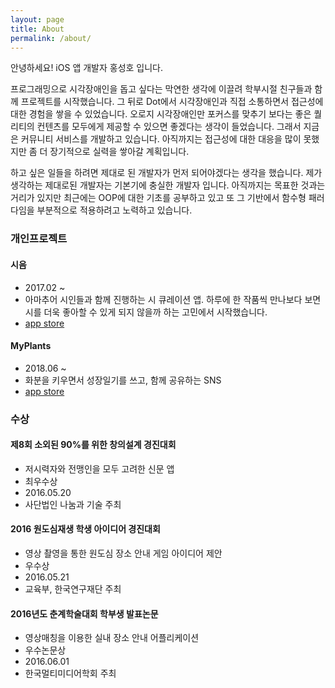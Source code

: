 ```yaml
---
layout: page
title: About
permalink: /about/
---
```


안녕하세요! iOS 앱 개발자 홍성호 입니다.

프로그래밍으로 시각장애인을 돕고 싶다는 막연한 생각에 이끌려 학부시절 친구들과 함께 프로젝트를 시작했습니다.
그 뒤로 Dot에서 시각장애인과 직접 소통하면서 접근성에 대한 경험을 쌓을 수 있었습니다.
오로지 시각장애인만 포커스를 맞추기 보다는 좋은 퀄리티의 컨텐츠를 모두에게 제공할 수 있으면 좋겠다는 생각이 들었습니다.
그래서 지금은 커뮤니티 서비스를 개발하고 있습니다. 
아직까지는 접근성에 대한 대응을 많이 못했지만 좀 더 장기적으로 실력을 쌓아갈 계획입니다.

하고 싶은 일들을 하려면 제대로 된 개발자가 먼저 되어야겠다는 생각을 했습니다.
제가 생각하는 제대로된 개발자는 기본기에 충실한 개발자 입니다.
아직까지는 목표한 것과는 거리가 있지만 최근에는 OOP에 대한 기초를 공부하고 있고
또 그 기반에서 함수형 패러다임을 부분적으로 적용하려고 노력하고 있습니다.

### 개인프로젝트
#### 시음
* 2017.02 ~
* 아마추어 시인들과 함께 진행하는 시 큐레이션 앱. 하루에 한 작품씩 만나보다 보면 시를 더욱 좋아할 수 있게 되지 않을까 하는 고민에서 시작했습니다.
* [app store](https://itunes.apple.com/kr/app/시음-taste-a-poem/id1209933766?mt=8)

#### MyPlants
* 2018.06 ~
* 화분을 키우면서 성장일기를 쓰고, 함께 공유하는 SNS
* [app store](https://itunes.apple.com/kr/app/my-plants/id1377517895?mt=8)

### 수상
#### 제8회 소외된 90%를 위한 창의설계 경진대회
* 저시력자와 전맹인을 모두 고려한 신문 앱
* 최우수상 
* 2016.05.20
* 사단법인 나눔과 기술 주최

#### 2016 원도심재생 학생 아이디어 경진대회
* 영상 촬영을 통한 원도심 장소 안내 게임 아이디어 제안
* 우수상
* 2016.05.21
* 교육부, 한국연구재단 주최

#### 2016년도 춘계학술대회 학부생 발표논문
* 영상매칭을 이용한 실내 장소 안내 어플리케이션
* 우수논문상
* 2016.06.01
* 한국멀티미디어학회 주최
